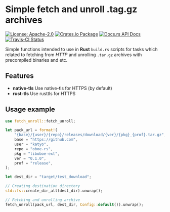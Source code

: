 # Simple fetch and unroll .tag.gz archives

[![License: Apache-2.0](https://img.shields.io/badge/License-Apache--2.0-brightgreen.svg)](https://opensource.org/licenses/Apache-2.0)
[![Crates.io Package](https://img.shields.io/crates/v/fetch_unroll.svg?style=popout)](https://crates.io/crates/fetch_unroll)
[![Docs.rs API Docs](https://docs.rs/fetch_unroll/badge.svg)](https://docs.rs/fetch_unroll)
[![Travis-CI Status](https://travis-ci.com/katyo/fetch_unroll.svg?branch=master)](https://travis-ci.com/katyo/fetch_unroll)

Simple functions intended to use in __Rust__ `build.rs` scripts for tasks which related to fetching from _HTTP_ and unrolling `.tar.gz` archives with precompiled binaries and etc.

## Features

* __native-tls__ Use native-tls for HTTPS (by default)
* __rust-tls__ Use rusttls for HTTPS

## Usage example

```rust
use fetch_unroll::fetch_unroll;

let pack_url = format!(
    "{base}/{user}/{repo}/releases/download/{ver}/{pkg}_{prof}.tar.gz",
    base = "https://github.com",
    user = "katyo",
    repo = "oboe-rs",
    pkg = "liboboe-ext",
    ver = "0.1.0",
    prof = "release",
);

let dest_dir = "target/test_download";

// Creating destination directory
std::fs::create_dir_all(dest_dir).unwrap();

// Fetching and unrolling archive
fetch_unroll(pack_url, dest_dir, Config::default()).unwrap();
```
